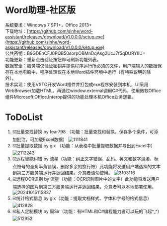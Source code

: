 # Word助理-社区版
系统要求：Windows 7 SP1+，Office 2013+  
下载地址：[https://github.com/sinhe/word-assistant/releases/download/v1.0.0.0/setup.exe](https://github.com/sinhe/word-assistant/releases/download/v1.0.0.0/setup.exe)  
公共密钥：B9GDEnCFJ0PQB50sorpOBMnDqAsg2UcJ7f5qDURYIIU=  
功能更新：重新点击验证按钮即可刷新功能列表。  
数据安全：服务端仅验证密钥并提供程序运行所必须的文件，用户端输入的数据保存在本地电脑中，程序处理仅在本地Word插件环境中运行（有特殊说明的除外）。  
技术实现：使用VSTO开发Word插件并打包成exe程序安装到本机，UI采用WebBrowser加载HTML，再通过window.external调用C#代码，使用微软Office组件Microsoft.Office.Interop提供的功能处理本机Office业务逻辑。  
# ToDoList
1. ☑️批量查找替换 by fear798 （功能：批量查找和替换，保存多个条件，可添加批注，可加载Excel数据）
![1111841](https://github.com/user-attachments/assets/3f81b02c-a6af-40de-bbbd-ffd9cc35e002)
2. ☑️批量提取数据 by gix （功能：从表格中批量提取数据并导出到Excel中）
![2112243](https://github.com/user-attachments/assets/4cbc90db-ac28-46a2-b917-abc5482dc626)
3. ☑️远程智能纠错 by 流星（功能：纠正文字错误、乱码、英文和数字混淆、标点符号的全角半角错误，删除多余的换行符）此功能将发送用户端选择的文本到第三方服务端运行并返回结果，介意者请勿使用。
![3103116](https://github.com/user-attachments/assets/299774eb-4587-44d8-bcee-e0cf159e05e7)
4. ☑️远程OCR识别 by 流星（功能：OCR识别图片中的文字）此功能将发送用户端选择的图片到第三方服务端运行并返回结果，介意者可以本地部署使用。
![20241015115837](https://github.com/user-attachments/assets/7c3310d4-08a6-4162-bdcc-35f223b75420)
5. ☑️统计格式信息 by gix（功能：提取文档样式、字体和字号的格式信息）
![412828](https://github.com/user-attachments/assets/855d2f88-745c-4920-b662-7dd08ae8fdf7)
6. ☑️私人定制模块 by 周Sir（功能：有HTML和C#编程能力者可以玩的飞起^_^）
![512952](https://github.com/user-attachments/assets/e2e37956-8d35-4845-8d4d-718f14f7211a)
